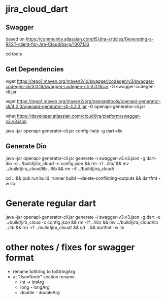 # jira_cloud_dart

## Swagger 

based on https://community.atlassian.com/t5/Jira-articles/Generating-a-REST-client-for-Jira-Cloud/ba-p/1307133

cd tools

## Get Dependencies

wget https://repo1.maven.org/maven2/io/swagger/codegen/v3/swagger-codegen-cli/3.0.16/swagger-codegen-cli-3.0.16.jar -O swagger-codegen-cli.jar

wget https://repo1.maven.org/maven2/org/openapitools/openapi-generator-cli/4.2.3/openapi-generator-cli-4.2.3.jar -O openapi-generator-cli.jar

whet https://developer.atlassian.com/cloud/jira/platform/swagger-v3.v3.json

java -jar openapi-generator-cli.jar config-help -g dart-dio


## Generate Dio

java -jar openapi-generator-cli.jar generate -i swagger-v3.v3.json -g dart-dio -o ../build/jira_cloud -c config.json && rm -rf ../lib/ && mv ../build/jira_cloud/lib ../lib && rm -rf ../build/jira_cloud/

cd .. && pub run build_runner build --delete-conflicting-outputs && dartfmt -w lib

# Generate regular dart

java -jar openapi-generator-cli.jar generate -i swagger-v3.v3.json -g dart -o ../build/jira_cloud -c config.json && rm -rf ../lib/ && mv ../build/jira_cloud/lib ../lib && rm -rf ../build/jira_cloud/ && cd .. && dartfmt -w lib

# other notes / fixes for swagger format
- rename toString to toStringArg
- at "JsonNode" section rename
    - int -> intArg
    - long - longArg
    - double - doubleArg

    